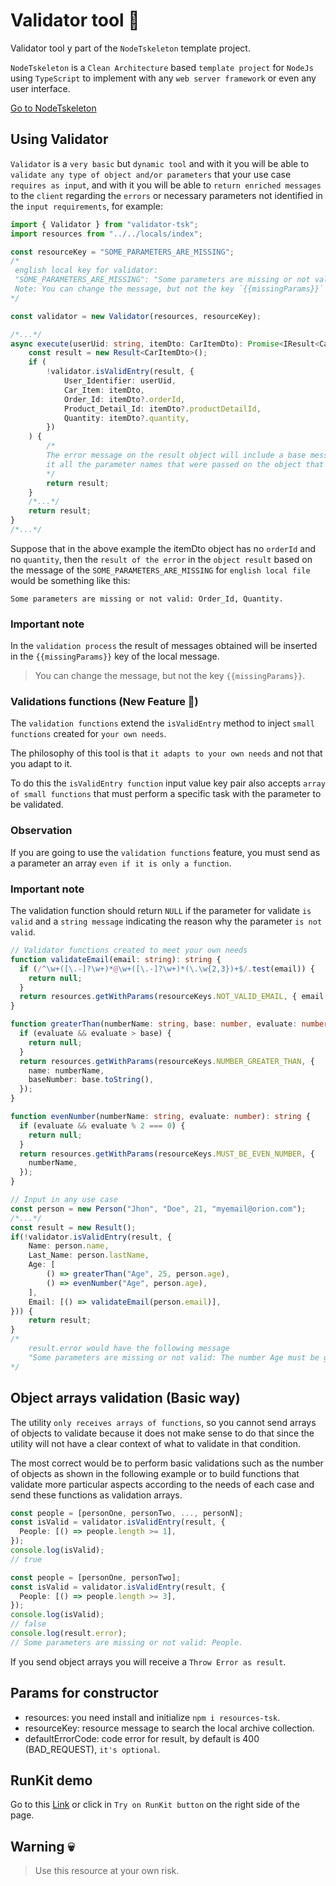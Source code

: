 # Validator tool 🧰

Validator tool y part of the `NodeTskeleton` template project.

`NodeTskeleton` is a `Clean Architecture` based `template project` for `NodeJs` using `TypeScript` to implement with any `web server framework` or even any user interface.

<a href="https://github.com/harvic3/nodetskeleton" target="_blank" >Go to NodeTskeleton</a>
 
## Using Validator

`Validator` is a `very basic` but `dynamic tool` and with it you will be able to `validate any type of object and/or parameters` that your use case `requires as input`, and with it you will be able to `return enriched messages` to the `client` regarding the `errors` or necessary parameters not identified in the `input requirements`, for example:

```ts
import { Validator } from "validator-tsk";
import resources from "../../locals/index";

const resourceKey = "SOME_PARAMETERS_ARE_MISSING";
/*
 english local key for validator:
 "SOME_PARAMETERS_ARE_MISSING": "Some parameters are missing or not valid: {{missingParams}}.",
 Note: You can change the message, but not the key `{{missingParams}}` 
*/

const validator = new Validator(resources, resourceKey);

/*...*/
async execute(userUid: string, itemDto: CarItemDto): Promise<IResult<CarItemDto>> {
	const result = new Result<CarItemDto>();
	if (
		!validator.isValidEntry(result, {
			User_Identifier: userUid,
			Car_Item: itemDto,
			Order_Id: itemDto?.orderId,
			Product_Detail_Id: itemDto?.productDetailId,
			Quantity: itemDto?.quantity,
		})
	) {
		/* 
		The error message on the result object will include a base message and will add to 
		it all the parameter names that were passed on the object that do not have a valid value.
		*/
		return result;
	}
	/*...*/
	return result;
}
/*...*/
```

Suppose that in the above example the itemDto object has no `orderId` and no `quantity`, then the `result of the error` in the `object result` based on the message of the `SOME_PARAMETERS_ARE_MISSING` for `english local file` would be something like this:

`Some parameters are missing or not valid: Order_Id, Quantity.`

### Important note

In the `validation process` the result of messages obtained will be inserted in the `{{missingParams}}` key of the local message.
> You can change the message, but not the key `{{missingParams}}`.

### Validations functions (New Feature 🤩)

The `validation functions` extend the `isValidEntry` method to inject `small functions` created for `your own needs`.

The philosophy of this tool is that `it adapts to your own needs` and not that you adapt to it.

To do this the `isValidEntry function` input value key pair also accepts `array of small functions` that must perform a specific task with the parameter to be validated.

### Observation

If you are going to use the `validation functions` feature, you must send as a parameter an array `even if it is only a function`.

### Important note

The validation function should return `NULL` if the parameter for validate `is valid` and a `string message` indicating the reason why the parameter `is not valid`.

```ts
// Validator functions created to meet your own needs
function validateEmail(email: string): string {
  if (/^\w+([\.-]?\w+)*@\w+([\.-]?\w+)*(\.\w{2,3})+$/.test(email)) {
    return null;
  }
  return resources.getWithParams(resourceKeys.NOT_VALID_EMAIL, { email });
}

function greaterThan(numberName: string, base: number, evaluate: number): string {
  if (evaluate && evaluate > base) {
    return null;
  }
  return resources.getWithParams(resourceKeys.NUMBER_GREATER_THAN, {
    name: numberName,
    baseNumber: base.toString(),
  });
}

function evenNumber(numberName: string, evaluate: number): string {
  if (evaluate && evaluate % 2 === 0) {
    return null;
  }
  return resources.getWithParams(resourceKeys.MUST_BE_EVEN_NUMBER, {
    numberName,
  });
}

// Input in any use case
const person = new Person("Jhon", "Doe", 21, "myemail@orion.com");
/*...*/
const result = new Result();
if(!validator.isValidEntry(result, {
	Name: person.name,
	Last_Name: person.lastName,
	Age: [
		() => greaterThan("Age", 25, person.age),
		() => evenNumber("Age", person.age),
	],
	Email: [() => validateEmail(person.email)],
})) {
	return result;
}
/* 
	result.error would have the following message
	"Some parameters are missing or not valid: The number Age must be greater than 25, The Age param should be even."
*/
```

## Object arrays validation (Basic way)

The utility `only receives arrays of functions`, so you cannot send arrays of objects to validate because it does not make sense to do that since the utility will not have a clear context of what to validate in that condition.

The most correct would be to perform basic validations such as the number of objects as shown in the following example or to build functions that validate more particular aspects according to the needs of each case and send these functions as validation arrays.

```ts
const people = [personOne, personTwo, ..., personN];
const isValid = validator.isValidEntry(result, {
  People: [() => people.length >= 1],
});
console.log(isValid);
// true

const people = [personOne, personTwo];
const isValid = validator.isValidEntry(result, {
  People: [() => people.length >= 3],
});
console.log(isValid);
// false
console.log(result.error);
// Some parameters are missing or not valid: People.
```
If you send object arrays you will receive a `Throw Error as result`.

## Params for constructor

- resources: you need install and initialize `npm i resources-tsk`.
- resourceKey: resource message to search the local archive collection.
- defaultErrorCode: code error for result, by default is 400 (BAD_REQUEST), `it's optional`.

## RunKit demo

Go to this <a href="https://runkit.com/harvic3/demo-validator-tsk" target="_blank" >Link</a> or click in `Try on RunKit button` on the right side of the page.

## Warning 💀

> Use this resource at your own risk.
